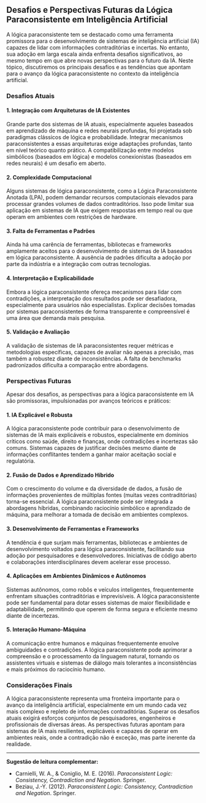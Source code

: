 
## Desafios e Perspectivas Futuras da Lógica Paraconsistente em Inteligência Artificial

A lógica paraconsistente tem se destacado como uma ferramenta promissora para o desenvolvimento de sistemas de inteligência artificial (IA) capazes de lidar com informações contraditórias e incertas. No entanto, sua adoção em larga escala ainda enfrenta desafios significativos, ao mesmo tempo em que abre novas perspectivas para o futuro da IA. Neste tópico, discutiremos os principais desafios e as tendências que apontam para o avanço da lógica paraconsistente no contexto da inteligência artificial.

### Desafios Atuais

#### 1. **Integração com Arquiteturas de IA Existentes**
Grande parte dos sistemas de IA atuais, especialmente aqueles baseados em aprendizado de máquina e redes neurais profundas, foi projetada sob paradigmas clássicos de lógica e probabilidade. Integrar mecanismos paraconsistentes a essas arquiteturas exige adaptações profundas, tanto em nível teórico quanto prático. A compatibilização entre modelos simbólicos (baseados em lógica) e modelos conexionistas (baseados em redes neurais) é um desafio em aberto.

#### 2. **Complexidade Computacional**
Alguns sistemas de lógica paraconsistente, como a Lógica Paraconsistente Anotada (LPA), podem demandar recursos computacionais elevados para processar grandes volumes de dados contraditórios. Isso pode limitar sua aplicação em sistemas de IA que exigem respostas em tempo real ou que operam em ambientes com restrições de hardware.

#### 3. **Falta de Ferramentas e Padrões**
Ainda há uma carência de ferramentas, bibliotecas e frameworks amplamente aceitos para o desenvolvimento de sistemas de IA baseados em lógica paraconsistente. A ausência de padrões dificulta a adoção por parte da indústria e a integração com outras tecnologias.

#### 4. **Interpretação e Explicabilidade**
Embora a lógica paraconsistente ofereça mecanismos para lidar com contradições, a interpretação dos resultados pode ser desafiadora, especialmente para usuários não especialistas. Explicar decisões tomadas por sistemas paraconsistentes de forma transparente e compreensível é uma área que demanda mais pesquisa.

#### 5. **Validação e Avaliação**
A validação de sistemas de IA paraconsistentes requer métricas e metodologias específicas, capazes de avaliar não apenas a precisão, mas também a robustez diante de inconsistências. A falta de benchmarks padronizados dificulta a comparação entre abordagens.

### Perspectivas Futuras

Apesar dos desafios, as perspectivas para a lógica paraconsistente em IA são promissoras, impulsionadas por avanços teóricos e práticos:

#### 1. **IA Explicável e Robusta**
A lógica paraconsistente pode contribuir para o desenvolvimento de sistemas de IA mais explicáveis e robustos, especialmente em domínios críticos como saúde, direito e finanças, onde contradições e incertezas são comuns. Sistemas capazes de justificar decisões mesmo diante de informações conflitantes tendem a ganhar maior aceitação social e regulatória.

#### 2. **Fusão de Dados e Aprendizado Híbrido**
Com o crescimento do volume e da diversidade de dados, a fusão de informações provenientes de múltiplas fontes (muitas vezes contraditórias) torna-se essencial. A lógica paraconsistente pode ser integrada a abordagens híbridas, combinando raciocínio simbólico e aprendizado de máquina, para melhorar a tomada de decisão em ambientes complexos.

#### 3. **Desenvolvimento de Ferramentas e Frameworks**
A tendência é que surjam mais ferramentas, bibliotecas e ambientes de desenvolvimento voltados para lógica paraconsistente, facilitando sua adoção por pesquisadores e desenvolvedores. Iniciativas de código aberto e colaborações interdisciplinares devem acelerar esse processo.

#### 4. **Aplicações em Ambientes Dinâmicos e Autônomos**
Sistemas autônomos, como robôs e veículos inteligentes, frequentemente enfrentam situações contraditórias e imprevisíveis. A lógica paraconsistente pode ser fundamental para dotar esses sistemas de maior flexibilidade e adaptabilidade, permitindo que operem de forma segura e eficiente mesmo diante de incertezas.

#### 5. **Interação Humano-Máquina**
A comunicação entre humanos e máquinas frequentemente envolve ambiguidades e contradições. A lógica paraconsistente pode aprimorar a compreensão e o processamento da linguagem natural, tornando os assistentes virtuais e sistemas de diálogo mais tolerantes a inconsistências e mais próximos do raciocínio humano.

### Considerações Finais

A lógica paraconsistente representa uma fronteira importante para o avanço da inteligência artificial, especialmente em um mundo cada vez mais complexo e repleto de informações contraditórias. Superar os desafios atuais exigirá esforços conjuntos de pesquisadores, engenheiros e profissionais de diversas áreas. As perspectivas futuras apontam para sistemas de IA mais resilientes, explicáveis e capazes de operar em ambientes reais, onde a contradição não é exceção, mas parte inerente da realidade.

___
**Sugestão de leitura complementar:**  
- Carnielli, W. A., & Coniglio, M. E. (2016). *Paraconsistent Logic: Consistency, Contradiction and Negation*. Springer.
- Beziau, J.-Y. (2012). *Paraconsistent Logic: Consistency, Contradiction and Negation*. Springer.

